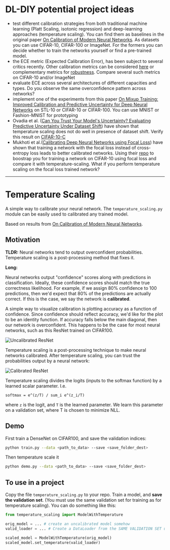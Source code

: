 # DL-DIY potential project ideas
- test different calibration strategies from both traditional machine learning (Platt Scaling, isotonic regression) and deep-learning approaches (temperature scaling). You can find them as baselines in the original paper [On Calibration of Modern Neural Networks](https://arxiv.org/abs/1706.04599). As datasets you can use CIFAR-10, CIFAR-100 or ImageNet. For the formers you can decide whether to train the networks yourself or find a pre-trained model.
- the ECE metric (Expected Calibration Error), has been subject to several critics recently. Other calibration metrics can be considered [here](https://github.com/uu-sml/calibration) or complementary metrics for [robustness](https://github.com/google-research/robustness_metrics). Compare several such metrics on CIFAR-10 and/or ImageNet
- evaluate ECE across several architectures of different capacities and types. Do you observe the same overconfidence pattern across networks?
- implement one of the experiments from this paper [On Mixup Training: Improved Calibration and Predictive Uncertainty for Deep Neural Networks](https://arxiv.org/abs/1905.11001) on STL-10 or CIFAR-10 or CIFAR-100. You can use MNIST or Fashion-MNIST for prototyping
- Ovadia et al. ([Can You Trust Your Model's Uncertainty? Evaluating Predictive Uncertainty Under Dataset Shift](https://arxiv.org/abs/1906.02530)) have shown that temperature scaling does not do well in presence of dataset shift. Verify this result on [CIFAR-10-C](https://github.com/hendrycks/outlier-exposure)
- Mukhoti et al.([Calibrating Deep Neural Networks using Focal Loss](https://arxiv.org/abs/2002.09437)) have shown that training a network with the focal loss instead of cross-entropy loss leads to better calibrated networks. Using their [repo](https://github.com/torrvision/focal_calibration) to boostrap you for training a network on CIFAR-10 using focal loss and compare it with temperature-scaling. What if you perform temperature scaling on the focal loss trained network?

---------------------

# Temperature Scaling
A simple way to calibrate your neural network.
The `temperature_scaling.py` module can be easily used to calibrated any trained model.

Based on results from [On Calibration of Modern Neural Networks](https://arxiv.org/abs/1706.04599).

## Motivation

**TLDR:** Neural networks tend to output overconfident probabilities.
Temperature scaling is a post-processing method that fixes it.

**Long:**

Neural networks output "confidence" scores along with predictions in classification.
Ideally, these confidence scores should match the true correctness likelihood.
For example, if we assign 80% confidence to 100 predictions, then we'd expect that 80% of
the predictions are actually correct. If this is the case, we say the network is **calibrated**.

A simple way to visualize calibration is plotting accuracy as a function of confidence.
Since confidence should reflect accuracy, we'd like for the plot to be an identity function.
If accuracy falls below the main diagonal, then our network is overconfident.
This happens to be the case for most neural networks, such as this ResNet trained on CIFAR100.

![Uncalibrated ResNet](https://user-images.githubusercontent.com/824157/28974416-51ba7be4-7904-11e7-89ff-3c9b0ec4b607.png)

Temperature scaling is a post-processing technique to make neural networks calibrated.
After temperature scaling, you can trust the probabilities output by a neural network:

![Calibrated ResNet](https://user-images.githubusercontent.com/824157/28974415-51ae78a8-7904-11e7-9b33-8fbe1f7c0a53.png)

Temperature scaling divides the logits (inputs to the softmax function) by a learned scalar parameter. I.e.
```
softmax = e^(z/T) / sum_i e^(z_i/T)
```
where `z` is the logit, and `T` is the learned parameter.
We learn this parameter on a validation set, where T is chosen to minimize NLL.


## Demo

First train a DenseNet on CIFAR100, and save the validation indices:
```sh
python train.py --data <path_to_data> --save <save_folder_dest>
```

Then temperature scale it
```sh
python demo.py --data <path_to_data> --save <save_folder_dest>
```


## To use in a project

Copy the file `temperature_scaling.py` to your repo.
Train a model, and **save the validation set**.
(You must use the same validation set for training as for temperature scaling).
You can do something like this:

```python
from temperature_scaling import ModelWithTemperature

orig_model = ... # create an uncalibrated model somehow
valid_loader = ... # Create a DataLoader from the SAME VALIDATION SET used to train orig_model

scaled_model = ModelWithTemperature(orig_model)
scaled_model.set_temperature(valid_loader)
```
